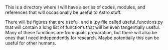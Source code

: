 This is a directory where I will have a series of codes, modules, and 
references that will occasionally be useful to Astro stuff. 

There will be figures that are useful, and a .py file called 
useful_functions.py that will contain a long list of functions that will 
be even tangentially useful. Many of these functions are from quals 
preparation, but there will also be ones that I need independently for 
research. Maybe potentially this can be useful for other humans. 
